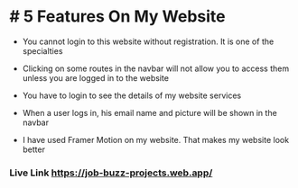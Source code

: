# # 5 Features On My Website

*  You cannot login to this website without registration. It is one of the specialties 
 
*  Clicking on some routes in the navbar will not allow you to access them unless you are logged in to the website 

 *  You have to login to see the details of my website services

 * When a user logs in, his email name and picture will be shown in the navbar 
 
* I have used Framer Motion on my website. That makes my website look better


### Live Link https://job-buzz-projects.web.app/


